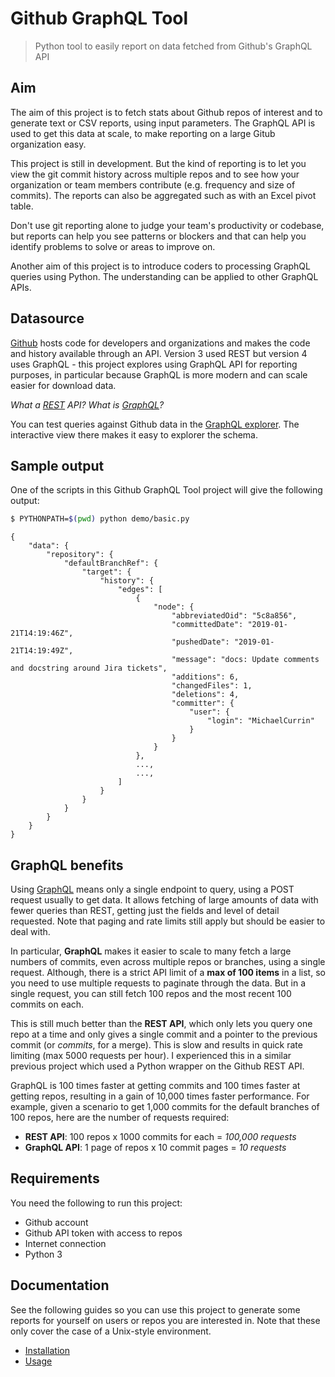 # Github GraphQL Tool
> Python tool to easily report on data fetched from Github's GraphQL API

## Aim

The aim of this project is to fetch stats about Github repos of interest and to generate text or CSV reports, using input parameters. The GraphQL API is used to get this data at scale, to make reporting on a large Gitub organization easy.

This project is still in development. But the kind of reporting is to let you view the git commit history across multiple repos and to see how your organization or team members contribute (e.g. frequency and size of commits). The reports can also be aggregated such as with an Excel pivot table.

Don't use git reporting alone to judge your team's productivity or codebase, but reports can help you see patterns or blockers and that can help you identify problems to solve or areas to improve on.

Another aim of this project is to introduce coders to processing GraphQL queries using Python. The understanding can be applied to other GraphQL APIs.

## Datasource

[Github](https://github.com) hosts code for developers and organizations and makes the code and history available through an API. Version 3 used REST but version 4 uses GraphQL - this project explores using GraphQL API for reporting purposes, in particular because GraphQL is more modern and can scale easier for download data.

*What a [REST](https://www.restapitutorial.com/) API? What is [GraphQL](https://graphql.org/)?*

You can test queries against Github data in the [GraphQL explorer](https://developer.github.com/v4/explorer/). The interactive view there makes it easy to explorer the schema.

## Sample output

One of the scripts in this Github GraphQL Tool project will give the following output:

```bash
$ PYTHONPATH=$(pwd) python demo/basic.py
```
```
{
    "data": {
        "repository": {
            "defaultBranchRef": {
                "target": {
                    "history": {
                        "edges": [
                            {
                                "node": {
                                    "abbreviatedOid": "5c8a856",
                                    "committedDate": "2019-01-21T14:19:46Z",
                                    "pushedDate": "2019-01-21T14:19:49Z",
                                    "message": "docs: Update comments and docstring around Jira tickets",
                                    "additions": 6,
                                    "changedFiles": 1,
                                    "deletions": 4,
                                    "committer": {
                                        "user": {
                                            "login": "MichaelCurrin"
                                        }
                                    }
                                }
                            },
                            ...,
                            ...,
                        ]
                    }
                }
            }
        }
    }
}
```


## GraphQL benefits

Using [GraphQL](https://graphql.org/) means only a single endpoint to query, using a POST request usually to get data. It allows fetching of large amounts of data with fewer queries than REST, getting just the fields and level of detail requested. Note that paging and rate limits still apply but should be easier to deal with.

In particular, **GraphQL** makes it easier to scale to many fetch a large numbers of commits, even across multiple repos or branches, using a single request.  Although, there is a strict API limit of a **max of 100 items** in a list, so you need to use multiple requests to paginate through the data. But in a single request, you can still fetch 100 repos and the most recent 100 commits on each.

This is still much better than the **REST API**, which only lets you query one repo at a time and only gives a single commit and a pointer to the previous commit (or _commits_, for a merge). This is slow and results in quick rate limiting (max 5000 requests per hour). I experienced this in a similar previous project which used a Python wrapper on the Github REST API.

GraphQL is 100 times faster at getting commits and 100 times faster at getting repos, resulting in a gain of 10,000 times faster performance. For example, given a scenario to get 1,000 commits for the default branches of 100 repos, here are the number of requests required:

- **REST API**: 100 repos x 1000 commits for each = *100,000 requests*
- **GraphQL API**: 1 page of repos x 10 commit pages = *10 requests*


## Requirements

You need the following to run this project:

- Github account
- Github API token with access to repos
- Internet connection
- Python 3


## Documentation

See the following guides so you can use this project to generate some reports for yourself on users or repos you are interested in. Note that these only cover the case of a Unix-style environment.

- [Installation](/docs/installation.md)
- [Usage](/docs/usage.md)
